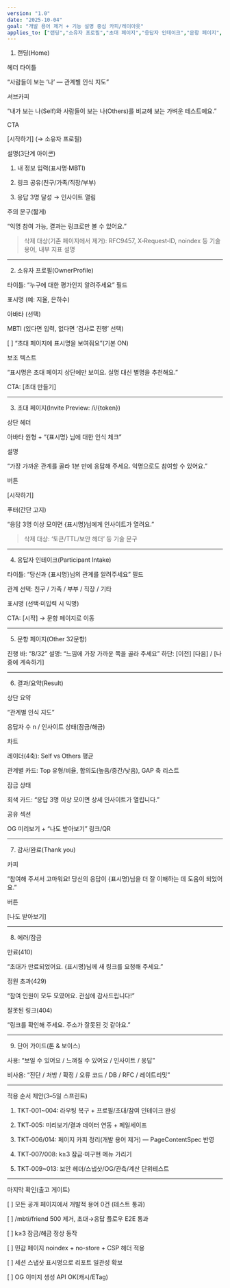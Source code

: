 ```yaml
---
version: "1.0"
date: "2025-10-04"
goal: "개발 용어 제거 + 기능 설명 중심 카피/레이아웃"
applies_to: ["랜딩","소유자 프로필","초대 페이지","응답자 인테이크","문항 페이지","결과/요약","감사/완료","에러/잠금"]
---
```


1) 랜딩(Home)

헤더 타이틀

“사람들이 보는 ‘나’ — 관계별 인식 지도”


서브카피

“내가 보는 나(Self)와 사람들이 보는 나(Others)를 비교해 보는 가벼운 테스트예요.”


CTA

[시작하기] (→ 소유자 프로필)


설명(3단계 아이콘)

1. 내 정보 입력(표시명·MBTI)


2. 링크 공유(친구/가족/직장/부부)


3. 응답 3명 달성 → 인사이트 열림



주의 문구(짧게)

“익명 참여 가능, 결과는 링크로만 볼 수 있어요.”


> 삭제 대상(기존 페이지에서 제거): RFC9457, X‑Request‑ID, noindex 등 기술 용어, 내부 지표 설명



---

2) 소유자 프로필(OwnerProfile)

타이틀: “누구에 대한 평가인지 알려주세요”
필드

표시명 (예: 지율, 은하수)

아바타 (선택)

MBTI (있다면 입력, 없다면 ‘검사로 진행’ 선택)

[ ] “초대 페이지에 표시명을 보여줘요”(기본 ON)


보조 텍스트

“표시명은 초대 페이지 상단에만 보여요. 실명 대신 별명을 추천해요.”


CTA: [초대 만들기]


---

3) 초대 페이지(Invite Preview: /i/{token})

상단 헤더

아바타 원형 + “{표시명} 님에 대한 인식 체크”


설명

“가장 가까운 관계를 골라 1분 만에 응답해 주세요. 익명으로도 참여할 수 있어요.”


버튼

[시작하기]


푸터(간단 고지)

“응답 3명 이상 모이면 {표시명}님에게 인사이트가 열려요.”


> 삭제 대상: ‘토큰/TTL/보안 헤더’ 등 기술 문구



---

4) 응답자 인테이크(Participant Intake)

타이틀: “당신과 {표시명}님의 관계를 알려주세요”
필드

관계 선택: 친구 / 가족 / 부부 / 직장 / 기타

표시명 (선택·미입력 시 익명)


CTA: [시작] → 문항 페이지로 이동


---

5) 문항 페이지(Other 32문항)

진행 바: “8/32”
설명: “느낌에 가장 가까운 쪽을 골라 주세요”
하단: [이전] [다음] / [나중에 계속하기]


---

6) 결과/요약(Result)

상단 요약

“관계별 인식 지도”

응답자 수 n / 인사이트 상태(잠금/해금)


차트

레이더(4축): Self vs Others 평균

관계별 카드: Top 유형/비율, 합의도(높음/중간/낮음), GAP 축 리스트


잠금 상태

회색 카드: “응답 3명 이상 모이면 상세 인사이트가 열립니다.”


공유 섹션

OG 미리보기 + “나도 받아보기” 링크/QR



---

7) 감사/완료(Thank you)

카피

“참여해 주셔서 고마워요! 당신의 응답이 {표시명}님을 더 잘 이해하는 데 도움이 되었어요.”


버튼

[나도 받아보기]



---

8) 에러/잠금

만료(410)

“초대가 만료되었어요. {표시명}님께 새 링크를 요청해 주세요.”


정원 초과(429)

“참여 인원이 모두 모였어요. 관심에 감사드립니다!”


잘못된 링크(404)

“링크를 확인해 주세요. 주소가 잘못된 것 같아요.”



---

9) 단어 가이드(톤 & 보이스)

사용: “보일 수 있어요 / 느껴질 수 있어요 / 인사이트 / 응답”

비사용: “진단 / 처방 / 확정 / 오류 코드 / DB / RFC / 레이트리밋”



---

적용 순서 제안(3–5일 스프린트)

1. TKT‑001~004: 라우팅 복구 + 프로필/초대/참여 인테이크 완성


2. TKT‑005: 미리보기/결과 데이터 연동 + 페일세이프


3. TKT‑006/014: 페이지 카피 정리(개발 용어 제거) — PageContentSpec 반영


4. TKT‑007/008: k≥3 잠금·미구현 메뉴 가리기


5. TKT‑009~013: 보안 헤더/스냅샷/OG/관측/계산 단위테스트



---

마지막 확인(출고 게이트)

[ ] 모든 공개 페이지에서 개발적 용어 0건 (테스트 통과)

[ ] /mbti/friend 500 제거, 초대→응답 플로우 E2E 통과

[ ] k≥3 잠금/해금 정상 동작

[ ] 민감 페이지 noindex + no-store + CSP 헤더 적용

[ ] 세션 스냅샷 표시명으로 리포트 일관성 확보

[ ] OG 이미지 생성 API OK(캐시/ETag)

